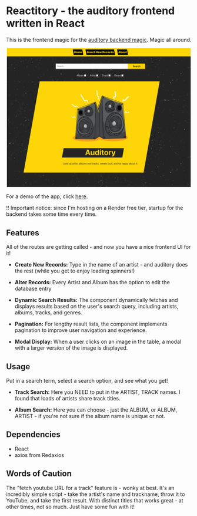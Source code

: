 # Reactitory - the auditory frontend written in React

This is the frontend magic for the [auditory backend magic](https://github.com/jmchor/auditory). Magic all around.

<p align="center">
<img src="public/reactitory.png" alt="the auditory fron page" width="500px"/>
</p>

For a demo of the app, click [here](https://auditory.onrender.com/).

!! Important notice: since I'm hosting on a Render free tier, startup for the backend takes some time every time.

## Features

All of the routes are getting called - and now you have a nice frontend UI for it!

- **Create New Records:** Type in the name of an artist - and auditory does the rest (while you get to enjoy loading spinners!)

- **Alter Records:** Every Artist and Album has the option to edit the database entry

- **Dynamic Search Results:** The component dynamically fetches and displays results based on the user's search query, including artists, albums, tracks, and genres.

- **Pagination:** For lengthy result lists, the component implements pagination to improve user navigation and experience.

- **Modal Display:** When a user clicks on an image in the table, a modal with a larger version of the image is displayed.

## Usage

Put in a search term, select a search option, and see what you get!

- **Track Search:** Here you NEED to put in the ARTIST, TRACK names. I found that loads of artists share track titles.

- **Album Search:** Here you can choose - just the ALBUM, or ALBUM, ARTIST - if you're not sure if the album name is unique or not.

## Dependencies

- React
- axios from Redaxios

## Words of Caution

The "fetch youtube URL for a track" feature is - wonky at best. It's an incredibly simple script - take the artist's name and trackname, throw it to YouTube, and take the first result.
With distinct titles that works great - at other times, not so much. Just have some fun with it!
